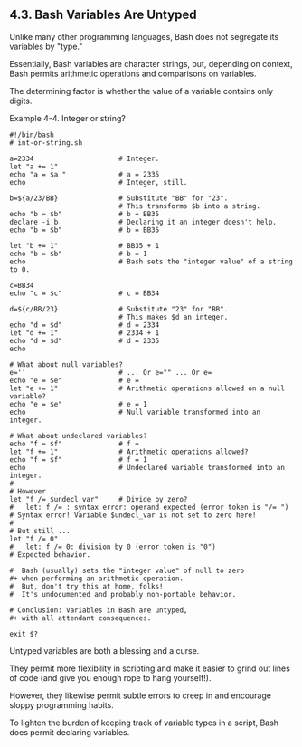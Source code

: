 4.3. Bash Variables Are Untyped
---

Unlike many other programming languages, Bash does not segregate its variables by "type."

Essentially, Bash variables are character strings, but, depending on context, Bash permits arithmetic operations and comparisons on variables.

The determining factor is whether the value of a variable contains only digits.

Example 4-4. Integer or string?

    #!/bin/bash
    # int-or-string.sh

    a=2334                     # Integer.
    let "a += 1"
    echo "a = $a "             # a = 2335
    echo                       # Integer, still.

    b=${a/23/BB}               # Substitute "BB" for "23".
                               # This transforms $b into a string.
    echo "b = $b"              # b = BB35
    declare -i b               # Declaring it an integer doesn't help.
    echo "b = $b"              # b = BB35

    let "b += 1"               # BB35 + 1
    echo "b = $b"              # b = 1
    echo                       # Bash sets the "integer value" of a string to 0.

    c=BB34
    echo "c = $c"              # c = BB34

    d=${c/BB/23}               # Substitute "23" for "BB".
                               # This makes $d an integer.
    echo "d = $d"              # d = 2334
    let "d += 1"               # 2334 + 1
    echo "d = $d"              # d = 2335
    echo

    # What about null variables?
    e=''                       # ... Or e="" ... Or e=
    echo "e = $e"              # e =
    let "e += 1"               # Arithmetic operations allowed on a null variable?
    echo "e = $e"              # e = 1
    echo                       # Null variable transformed into an integer.

    # What about undeclared variables?
    echo "f = $f"              # f =
    let "f += 1"               # Arithmetic operations allowed?
    echo "f = $f"              # f = 1
    echo                       # Undeclared variable transformed into an integer.
    #
    # However ...
    let "f /= $undecl_var"     # Divide by zero?
    #   let: f /= : syntax error: operand expected (error token is "/= ")
    # Syntax error! Variable $undecl_var is not set to zero here!
    #
    # But still ...
    let "f /= 0"
    #   let: f /= 0: division by 0 (error token is "0")
    # Expected behavior.

    #  Bash (usually) sets the "integer value" of null to zero
    #+ when performing an arithmetic operation.
    #  But, don't try this at home, folks!
    #  It's undocumented and probably non-portable behavior.

    # Conclusion: Variables in Bash are untyped,
    #+ with all attendant consequences.

    exit $?

Untyped variables are both a blessing and a curse.

They permit more flexibility in scripting and make it easier to grind out lines of code (and give you enough rope to hang yourself!).

However, they likewise permit subtle errors to creep in and encourage sloppy programming habits.

To lighten the burden of keeping track of variable types in a script, Bash does permit declaring variables.
